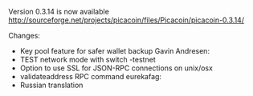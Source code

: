 Version 0.3.14 is now available
http://sourceforge.net/projects/picacoin/files/Picacoin/picacoin-0.3.14/

Changes:
* Key pool feature for safer wallet backup
Gavin Andresen:
* TEST network mode with switch -testnet
* Option to use SSL for JSON-RPC connections on unix/osx
* validateaddress RPC command
eurekafag:
* Russian translation
